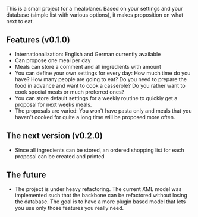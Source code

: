 This is a small project for a mealplaner. Based on your settings and your database (simple list with various options), it makes proposition on what next to eat. 

## Features (v0.1.0)

- Internationalization: English and German currently available
- Can propose one meal per day
- Meals can store a comment and all ingredients with amount
- You can define your own settings for every day: How much time do you have? How many people are going to eat? Do you need to prepare the food in advance and want to cook a casserole? Do you rather want to cook special meals or much preferred ones?
- You can store default settings for a weekly routine to quickly get a proposal for next weeks meals.
- The proposals are varied: You won't have pasta only and meals that you haven't cooked for quite a long time will be proposed more often.

## The next version (v0.2.0)

- Since all ingredients can be stored, an ordered shopping list for each proposal can be created and printed

## The future

- The project is under heavy refactoring. The current XML model was implemented such that the backbone can be refactored without losing the database. The goal is to have a more plugin based model that lets you use only those features you really need.
